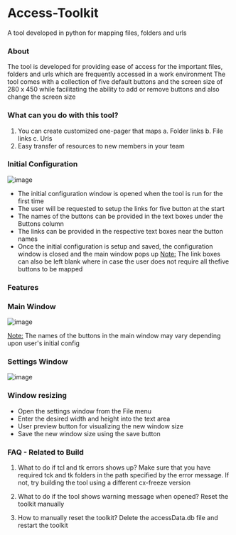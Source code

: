 # Access-Toolkit
A tool developed in python for mapping files, folders and urls

### About
The tool is developed for providing ease of access for the important files,
folders and urls which are frequently accessed in a work environment
The tool comes with a collection of five default buttons and the screen 
size of 280 x 450 while facilitating the ability to add or remove buttons
and also change the screen size

### What can you do with this tool?
1. You can create customized one-pager that maps
  a. Folder links
  b. File links
  c. Urls
2. Easy transfer of resources to new members in your team

### Initial Configuration

![image](https://user-images.githubusercontent.com/60011463/124712163-92ce3d00-df1c-11eb-859a-5438611ab07a.png)


- The initial configuration window is opened when the tool is run for the
  first time
- The user will be requested to setup the links for five button at the start
- The names of the buttons can be provided in the text boxes under the
  Buttons column
- The links can be provided in the respective text boxes near the button names
- Once the initial configuration is setup and saved, the configuration window
  is closed and the main window pops up
<u>Note:</u> 
The link boxes can also be left blank where in case the user does not
require all thefive buttons to be mapped

### Features

### Main Window

![image](https://user-images.githubusercontent.com/60011463/124713192-dc6b5780-df1d-11eb-95be-e9fe7b5744e4.png)

<u>Note:</u> 
The names of the buttons in the main window may vary depending upon user's initial config

### Settings Window

![image](https://user-images.githubusercontent.com/60011463/124713492-408e1b80-df1e-11eb-9894-fa12066eda6c.png)

### Window resizing
- Open the settings window from the File menu
- Enter the desired width and height into the text area
- User preview button for visualizing the new window size
- Save the new window size using the save button

### FAQ - Related to Build

1. What to do if tcl and tk errors shows up?
   Make sure that you have required tck and tk folders in the path
   specified by the error message. If not, try building the tool 
   using a different cx-freeze version
   
2. What to do if the tool shows warning message when opened?
   Reset the toolkit manually
   
3. How to manually reset the toolkit?
   Delete the accessData.db file and restart the toolkit
